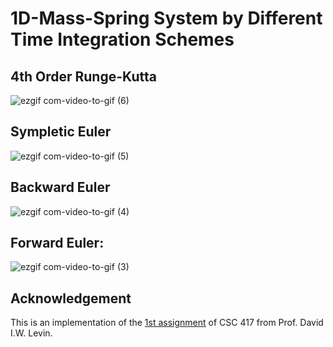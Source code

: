 # 1D-Mass-Spring System by Different Time Integration Schemes

## 4th Order Runge-Kutta

![ezgif com-video-to-gif (6)](https://user-images.githubusercontent.com/78880538/218626473-7b82e43b-dbce-4690-a021-65d1f69804bc.gif)


## Sympletic Euler

![ezgif com-video-to-gif (5)](https://user-images.githubusercontent.com/78880538/218626095-bb60e15e-c742-4acc-ae37-5cbc003ec786.gif)


## Backward Euler

![ezgif com-video-to-gif (4)](https://user-images.githubusercontent.com/78880538/218625672-36b7f6d0-8416-4159-8dfe-0989e75416cb.gif)


## Forward Euler:

![ezgif com-video-to-gif (3)](https://user-images.githubusercontent.com/78880538/218625224-27c883bc-e246-4be1-85b2-1ff0d4a79381.gif)


## Acknowledgement
This is an implementation of the [1st assignment](https://github.com/dilevin/CSC417-a1-mass-spring-1d) of CSC 417 from Prof. David I.W. Levin.
